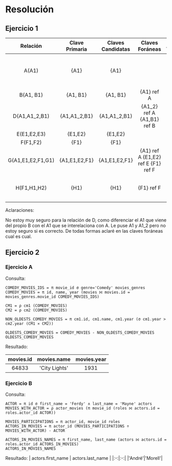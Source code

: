 # Resolución

## Ejercicio 1

| Relación | Clave Primaria | Claves Candidatas | Claves Foráneas | Aclaraciones |
|:-:|:-:|:-:|:-:|:-:|
|A(A1)|{A1}|{A1}||No se puede garantizar la participación total con B mediante C|
|B(A1, B1)|{A1, B1}|{A1, B1}|{A1} ref A||
|D(A1,A1_2,B1)|{A1,A1_2,B1}|{A1,A1_2,B1}|{A1_2} ref A {A1,B1} ref B||
|E(E1,E2,E3)|{E1,E2}|{E1,E2}|||
|F(F1,F2)|{F1}|{F1}|||
|G(A1,E1,E2,F1,G1)|{A1,E1,E2,F1}|{A1,E1,E2,F1}|{A1} ref A {E1,E2} ref E {F1} ref F||
|H(F1,H1,H2)|{H1}|{H1}|{F1} ref F|No se puede garantizar que F1 no sea nulo|

Aclaraciones:

No estoy muy seguro para la relación de D, como diferenciar el A1 que viene del propio B con el A1 que se interelaciona con A. Le puse A1 y A1_2 pero no estoy seguro si es correcto. De todas formas aclaré en las claves foráneas cual es cual.

## Ejercicio 2

### Ejercicio A

Consulta:

```relax
COMEDY_MOVIES_IDS = π movie_id σ genre='Comedy' movies_genres
COMEDY_MOVIES = π id, name, year (movies ⨝ movies.id = movies_genres.movie_id COMEDY_MOVIES_IDS)

CM1 = ρ cm1 (COMEDY_MOVIES)
CM2 = ρ cm2 (COMEDY_MOVIES)

NON_OLDESTS_COMEDY_MOVIES = π cm1.id, cm1.name, cm1.year (σ cm1.year > cm2.year (CM1 ⨯ CM2))

OLDESTS_COMEDY_MOVIES = COMEDY_MOVIES - NON_OLDESTS_COMEDY_MOVIES
OLDESTS_COMEDY_MOVIES
```

Resultado:

| movies.id | movies.name | movies.year |
|:-:|:-:|:-:|
|64833|'City Lights'|1931|

### Ejercicio B

Consulta:

```relax
ACTOR = π id σ first_name = 'Ferdy' ∧ last_name = 'Mayne' actors
MOVIES_WITH_ACTOR = ρ actor_movies (π movie_id (roles ⨝ actors.id = roles.actor_id ACTOR))

MOVIES_PARTICIPATIONS = π actor_id, movie_id roles 
ACTORS_IN_MOVIES = π actor_id (MOVIES_PARTICIPATIONS ÷ MOVIES_WITH_ACTOR) - ACTOR

ACTORS_IN_MOVIES_NAMES = π first_name, last_name (actors ⨝ actors.id = roles.actor_id ACTORS_IN_MOVIES)
ACTORS_IN_MOVIES_NAMES
```

Resultado:
| actors.first_name | actors.last_name |
|:-:|:-:|
|'André'|'Morell'|

